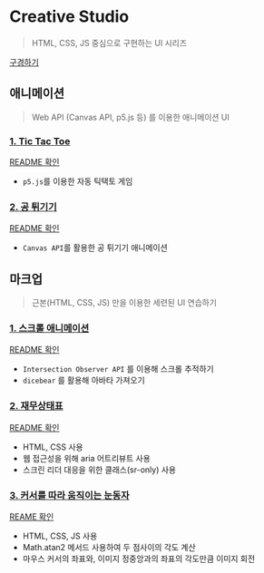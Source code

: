 # Creative Studio
> HTML, CSS, JS 중심으로 구현하는 UI 시리즈

[구경하기](https://jong-k.github.io/creative-studio/)

## 애니메이션
> Web API (Canvas API, p5.js 등) 를 이용한 애니메이션 UI

### [1. Tic Tac Toe](https://jong-k.github.io/creative-studio/p5/tictactoe.html)
[README 확인](https://github.com/jong-k/creative-studio/tree/main/p5/auto-tictactoe)
- `p5.js`를 이용한 자동 틱택토 게임

### [2. 공 튀기기](https://jong-k.github.io/creative-studio/canvas-api/bouncing-ball/index.html)
[README 확인](https://github.com/jong-k/creative-studio/tree/main/canvas-api/bouncing-ball)
- `Canvas API`를 활용한 공 튀기기 애니메이션


## 마크업
> 근본(HTML, CSS, JS) 만을 이용한 세련된 UI 연습하기

### [1. 스크롤 애니메이션](https://jong-k.github.io/creative-studio/core3/scroll-animation/index.html)
[README 확인](https://github.com/jong-k/creative-studio/tree/main/core3/scroll-animation)
- `Intersection Observer API` 를 이용해 스크롤 추적하기
- `dicebear` 를 활용해 아바타 가져오기

### [2. 재무상태표](https://jong-k.github.io/creative-studio/core3/balance-sheet/index.html)
[README 확인](https://github.com/jong-k/creative-studio/tree/main/core3/balance-sheet)
- HTML, CSS 사용
- 웹 접근성을 위해 aria 어트리뷰트 사용
- 스크린 리더 대응을 위한 클래스(sr-only) 사용

### [3. 커서를 따라 움직이는 눈동자](https://jong-k.github.io/creative-studio/core3/eyes-on-cursor/index.html)
[REAME 확인](https://github.com/jong-k/creative-studio/tree/main/core3/eyes-on-cursor)
- HTML, CSS, JS 사용
- Math.atan2 메서드 사용하여 두 점사이의 각도 계산
- 마우스 커서의 좌표와, 이미지 정중앙과의 좌표의 각도만큼 이미지 회전
